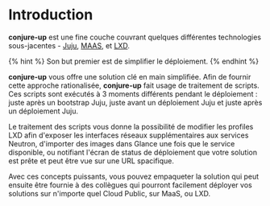 # Introduction

<!-- lang:EN
**conjure-up** is a thin layer spanning a few different underlying
technologies - [Juju]("https://jujucharms.com"), [MAAS](http://maas.io), and
[LXD](http://linuxcontainers.org).
-->

**conjure-up** est une fine couche couvrant quelques différentes technologies 
sous-jacentes - [Juju](https://jujucharms.com), [MAAS](http://maas.io), et
[LXD](http://linuxcontainers.org).

<!-- lang: EN
{% hint %}
Its primary goal is to simplify deployment.
{% endhint %}
-->

{% hint %}
Son but premier est de simplifier le déploiement.
{% endhint %}

<!-- lang: EN
**conjure-up** provides you with a streamlined, turnkey solution. In order to
provide that streamlined approach, **conjure-up** makes use of processing
scripts. These scripts are executed at 3 different times in the deployment, just
after a Juju bootstrap, just before a Juju deploy, and right after a Juju
deploy.
-->

**conjure-up** vous offre une solution clé en main simplifiée. Afin de fournir
cette approche rationalisée, **conjure-up** fait usage de traitement de scripts.
Ces scripts sont exécutés à 3 moments différents pendant le déploiement : juste
après un bootstrap Juju, juste avant un déploiement Juju et juste après un 
déploiement Juju.

<!-- lang: EN
Processing scripts give you the flexibility to alter LXD profiles in order to
expose additional network interfaces to Neutron services, import images into
Glance once the service is available, or notifying the Deployment status screen
that your solution is ready and can be viewed at a specific URL.
-->

Le traitement des scripts vous donne la possibilité de modifier les profiles LXD
afin d'exposer les interfaces réseaux supplémentaires aux services Neutron, 
d'importer des images dans Glance une fois que le service disponible, ou 
notifiant l'écran de status de déploiement que votre solution est prête et peut 
être vue sur une URL spacifique.   

<!-- lang: EN
With these powerful concepts you can package up the solution that can then be
provided to coworkers who can easily deploy your solutions in any Public Cloud,
MAAS, or LXD.
-->

Avec ces concepts puissants, vous pouvez empaqueter la solution qui peut ensuite 
être fournie à des collègues qui pourront facilement déployer vos solutions sur
n'importe quel Cloud Public, sur MaaS, ou LXD. 
